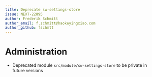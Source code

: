 ```yaml
---
title: Deprecate sw-settings-store
issue: NEXT-22895
author: Frederik Schmitt
author_email: f.schmitt@haokeyingxiao.com
author_github: fschmtt
---
```

# Administration
* Deprecated module `src/module/sw-settings-store` to be private in future versions
